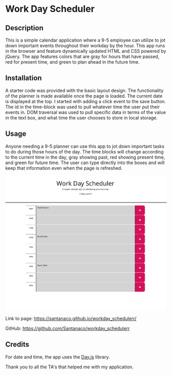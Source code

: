# Work Day Scheduler

## Description

This is a simple calendar application where a 9-5 employee can utilize to jot down important events throughout their workday by the hour. This app runs in the browser and feature dynamically updated HTML and CSS powered by jQuery. The app features colors that are gray for hours that have passed, red for present time, and green to plan ahead in the future time.

## Installation

A starter code was provided with the basic layout design. The functionality of the planner is made available once the page is loaded. The current date is displayed at the top. I started with adding a click event to the save button. The id in the time-block was used to pull whatever time the user put their events in. DOM traversal was used to pull specific data in terms of the value in the text box, and what time the user chooses to store in local storage. 

## Usage

Anyone needing a 9-5 planner can use this app to jot down important tasks to do during those hours of the day. The time blocks will change according to the current time in the day, gray showing past, red showing present time, and green for future time. The user can type directly into the boxes and will keep that information even when the page is refreshed.

![alt text](./images/Screenshot%202023-06-09%20at%209.14.33%20PM.png)

Link to page: https://santanaco.github.io/workday_schedulerr/

GitHub: https://github.com/Santanaco/workday_schedulerr

## Credits

For date and time, the app uses the [Day.js](https://day.js.org/en/) library.

Thank you to all the TA's that helped me with my application.

